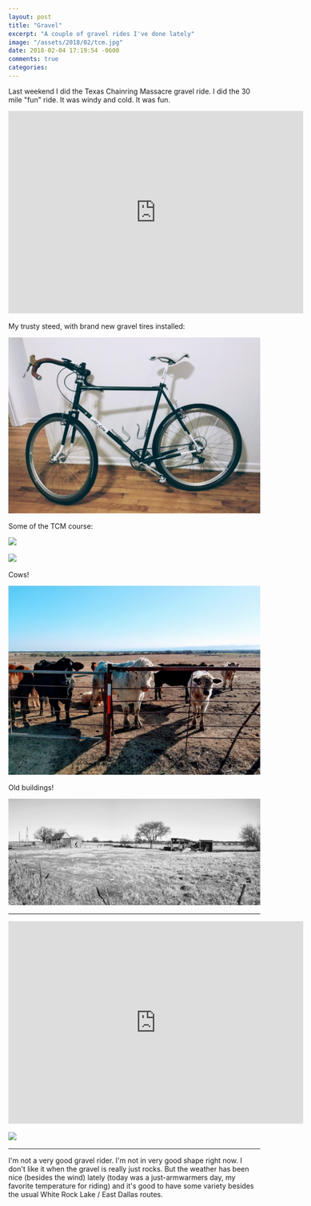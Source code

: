 ```yaml
---
layout: post
title: "Gravel"
excerpt: "A couple of gravel rides I've done lately"
image: "/assets/2018/02/tcm.jpg"
date: 2018-02-04 17:19:54 -0600
comments: true
categories: 
---
```


Last weekend I did the Texas Chainring Massacre gravel ride. I did the 30 mile "fun" ride. It was windy and cold. It was fun.

<iframe height='405' width='590' frameborder='0' allowtransparency='true' scrolling='no' src='https://www.strava.com/activities/1378435485/embed/3d88ff9c232f6d16d1aeaa840474a4fcb3ba436a'></iframe>

My trusty steed, with brand new gravel tires installed:

![](/assets/2018/02/bike.jpg)

Some of the TCM course:

![](/assets/2018/02/tcm1.jpg)

![](/assets/2018/02/tcm.jpg)

Cows!

![](/assets/2018/02/cows.jpg)

Old buildings!

![](/assets/2018/02/pano.jpg)

---

<iframe height='405' width='590' frameborder='0' allowtransparency='true' scrolling='no' src='https://www.strava.com/activities/1392124682/embed/8833d52d1fe47b1c5e575138128cc1eba511d6be'></iframe>

![](/assets/2018/02/levees.jpg)

---

I'm not a very good gravel rider. I'm not in very good shape right now. I don't like it when the gravel is really just rocks. But the weather has been nice (besides the wind) lately (today was a just-armwarmers day, my favorite temperature for riding) and it's good to have some variety besides the usual White Rock Lake / East Dallas routes.
